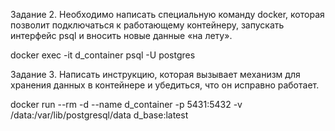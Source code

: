 Задание 2.
Необходимо написать специальную команду docker, которая позволит подключаться к 
работающему контейнеру, запускать интерфейс psql и вносить новые данные «на лету».

docker exec -it d_container psql -U postgres

Задание 3.
Написать инструкцию, которая вызывает механизм для хранения данных в контейнере и 
убедиться, что он исправно работает.

docker run --rm -d --name d_container -p 5431:5432 -v /data:/var/lib/postgresql/data d_base:latest
